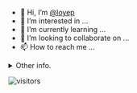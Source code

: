 - 👋 Hi, I’m [@loyep](https://github.com/loyep)
- 👀 I’m interested in ...
- 🌱 I’m currently learning ...
- 💞️ I’m looking to collaborate on ...
- 📫 How to reach me ...

<details>
  <summary>Other info.</summary>
  <br>

<!--START_SECTION:waka-->

```txt
Vue.js       13 hrs 2 mins   ███████████████▓░░░░░░░░░   62.05 %
TypeScript   5 hrs 8 mins    ██████░░░░░░░░░░░░░░░░░░░   24.45 %
JSON         1 hr 19 mins    █▓░░░░░░░░░░░░░░░░░░░░░░░   06.27 %
JavaScript   49 mins         █░░░░░░░░░░░░░░░░░░░░░░░░   03.93 %
Other        12 mins         ▒░░░░░░░░░░░░░░░░░░░░░░░░   01.02 %
```

<!--END_SECTION:waka-->

</details>

![visitors](https://visitor-badge.glitch.me/badge?page_id=loyep.loyep)
